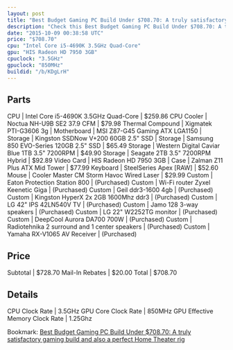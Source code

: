 ```yaml
---
layout: post
title: "Best Budget Gaming PC Build Under $708.70: A truly satisfactory gaming build and also a perfect Home Theater rig"
description: "Check this Best Budget Gaming PC Build Under $708.70: A truly satisfactory gaming build and also a perfect Home Theater rig. CPU: Intel Core i5-4690K 3.5GHz Quad-Core, CPU"
date: "2015-10-09 00:38:58 UTC"
price: "$708.70"
cpu: "Intel Core i5-4690K 3.5GHz Quad-Core"
gpu: "HIS Radeon HD 7950 3GB"
cpuclock: "3.5GHz"
gpuclock: "850MHz"
buildid: "/b/KDgLrH"
---
```


## Parts

CPU | Intel Core i5-4690K 3.5GHz Quad-Core | $259.86
CPU Cooler | Noctua NH-U9B SE2 37.9 CFM | $79.98
Thermal Compound | Xigmatek PTI-G3606 3g | 
Motherboard | MSI Z87-G45 Gaming ATX LGA1150 | 
Storage | Kingston SSDNow V+200 60GB 2.5" SSD | 
Storage | Samsung 850 EVO-Series 120GB 2.5" SSD | $65.49
Storage | Western Digital Caviar Blue 1TB 3.5" 7200RPM | $49.90
Storage | Seagate  2TB 3.5" 7200RPM Hybrid | $92.89
Video Card | HIS Radeon HD 7950 3GB | 
Case | Zalman Z11 Plus ATX Mid Tower | $77.99
Keyboard | SteelSeries Apex [RAW] | $52.60
Mouse | Cooler Master CM Storm Havoc Wired Laser | $29.99
Custom | Eaton Protection Station 800 | (Purchased)
Custom | Wi-Fi router Zyxel Keenetic Giga | (Purchased)
Custom | Geil ddr3-1600 4gb | (Purchased)
Custom | Kingston HyperX 2x 2GB 1600Mhz ddr3 | (Purchased)
Custom | LG 42" IPS    42LN540V    TV | (Purchased)
Custom | Jamo 128      3-way speakers | (Purchased)
Custom | LG 22"   W2252TG  monitor | (Purchased)
Custom | DeepCool Aurora DA700 700W | (Purchased)
Custom | Radiotehnika    2 surround and 1 center speakers | (Purchased)
Custom | Yamaha RX-V1065       AV Receiver | (Purchased)

## Price

Subtotal | $728.70
Mail-In Rebates | $20.00
Total | $708.70

## Details

CPU Clock Rate | 3.5GHz
GPU Core Clock Rate | 850MHz
GPU Effective Memory Clock Rate | 1.25Ghz

Bookmark: [Best Budget Gaming PC Build Under $708.70: A truly satisfactory gaming build and also a perfect Home Theater rig](http://pcbuilders.github.io/2015/10/09/best-budget-gaming-pc-build-under-708-dollars-dot-70-a-truly-satisfactory-gaming-build-and-also-a-perfect-home-theater-rig/)